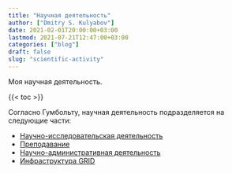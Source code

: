 ```yaml
---
title: "Научная деятельность"
author: ["Dmitry S. Kulyabov"]
date: 2021-02-01T20:00:00+03:00
lastmod: 2021-07-21T12:47:00+03:00
categories: ["blog"]
draft: false
slug: "scientific-activity"
---
```


Моя научная деятельность.

<!--more-->

{{< toc >}}

Согласно Гумбольту, научная деятельность подразделяется на следующие части:

-   [Научно-исследовательская деятельность](20210201201800-научно_исследовательская_деятельность.md)
-   [Преподавание](20210201200600-преподавание.md)
-   [Научно-административная деятельность](20210201201300-научно_административная_деятельность.md)
-   [Инфраструктура GRID](20210721123900-инфраструктура_grid.md)
